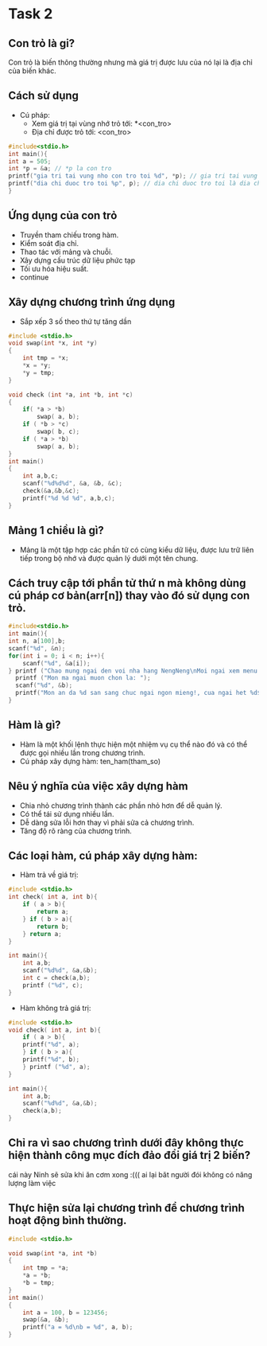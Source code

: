 # Task 2
## Con trỏ là gi?
Con trỏ là biến thông thường nhưng mà giá trị được lưu của nó lại là địa chỉ của biến khác.
## Cách sử dụng
- Cú pháp:
  - Xem giá trị tại vùng nhớ trỏ tới: *<con_tro>
  - Địa chỉ được trỏ tới: <con_tro>
``` C
#include<stdio.h>
int main(){
int a = 505;
int *p = &a; // *p la con tro
printf("gia tri tai vung nho con tro toi %d", *p); // gia tri tai vung nho con tro toi la gia tri cua bien a
printf("dia chi duoc tro toi %p", p); // dia chi duoc tro toi là dia chi cua a
}
```
## Ứng dụng của con trỏ 
- Truyền tham chiếu trong hàm.
- Kiểm soát địa chỉ.
- Thao tác với mảng và chuỗi.
- Xây dựng cấu trúc dữ liệu phức tạp
- Tối ưu hóa hiệu suất.
- continue
## Xây dựng chương trình ứng dụng
- Sắp xếp 3 số theo thứ tự tăng dần
```c
#include <stdio.h> 
void swap(int *x, int *y) 
{
    int tmp = *x;
    *x = *y;
    *y = tmp;
}

void check (int *a, int *b, int *c)
{
	if( *a > *b)
		swap( a, b);
	if ( *b > *c)
		swap( b, c);
	if ( *a > *b)
	 	swap( a, b);
}
int main()
{
    int a,b,c;
    scanf("%d%d%d", &a, &b, &c);
    check(&a,&b,&c);
    printf("%d %d %d", a,b,c);
}
```
## Mảng 1 chiều là gì?
- Mảng là một tập hợp các phần tử có cùng kiểu dữ liệu, được lưu trữ liên tiếp trong bộ nhớ và được quản lý dưới một tên chung.
## Cách truy cập tới phần tử thứ n mà không dùng cú pháp cơ bản(arr[n]) thay vào đó sử dụng con trỏ.
``` C
#include<stdio.h>
int main(){
int n, a[100],b;
scanf("%d", &n);
for(int i = 0; i < n; i++){
	scanf("%d", &a[i]);
} printf ("Chao mung ngai den voi nha hang NengNeng\nMoi ngai xem menu cua chung toi\n");
  printf ("Mon ma ngai muon chon la: ");
  scanf("%d", &b);
  printf("Mon an da %d san sang chuc ngai ngon mieng!, cua ngai het %d$ chuyen khoan hay tien mat ",b,*(a + b));
}
```
## Hàm là gì? 
- Hàm là một khối lệnh thực hiện một nhiệm vụ cụ thể nào đó và có thể được gọi nhiều lần trong chương trình.
- Cú pháp xây dựng hàm: ten_ham(tham_so)
## Nêu ý nghĩa của việc xây dựng hàm 
- Chia nhỏ chương trình thành các phần nhỏ hơn để dễ quản lý.
- Có thể tái sử dụng nhiều lần.
- Dễ dàng sửa lỗi hơn thay vì phải sửa cả chương trình.
- Tăng độ rõ ràng của chương trình.
## Các loại hàm, cú pháp xây dựng hàm:
- Hàm trả về giá trị:
``` C
#include <stdio.h>
int check( int a, int b){
	if ( a > b){
		return a;
	} if ( b > a){
		return b;
	} return a;
} 

int main(){
	int a,b;
	scanf("%d%d", &a,&b);
	int c = check(a,b);
	printf ("%d", c);
}
```
- Hàm không trả giá trị:
``` C
#include <stdio.h>
void check( int a, int b){
	if ( a > b){
	printf("%d", a);
	} if ( b > a){
	printf("%d", b);
	} printf ("%d", a);
} 

int main(){
	int a,b;
	scanf("%d%d", &a,&b);
    check(a,b);
}
```
## Chỉ ra vì sao chương trình dưới đây không thực hiện thành công mục đích đảo đổi giá trị 2 biến? 
cái này Ninh sẽ sửa khi ăn cơm xong :((( ai lại băt người đói không có năng lượng làm việc

## Thực hiện sửa lại chương trình để chương trình hoạt động bình thường.
``` C
#include <stdio.h>

void swap(int *a, int *b)
{
    int tmp = *a;
    *a = *b;
    *b = tmp;
}
int main()
{
    int a = 100, b = 123456;
    swap(&a, &b);
    printf("a = %d\nb = %d", a, b);
}
```



